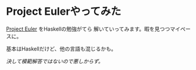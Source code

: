 Project Eulerやってみた
=======================
[Project Euler](http://projecteuler.net/) をHaskellの勉強がてら
解いていってみます。暇を見つつマイペースに。

基本はHaskellだけど、他の言語も混じるかも。

*決して模範解答ではないので悪しからず。*
